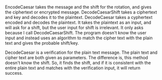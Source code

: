 EncodeCaesar takes the message and the shift for the rotation, and gives the ciphertext or encrypted message.
DecodeCaesarShift takes a ciphertext and key and decodes it to the plaintext.
DecodeCaesar takes a cyphertext encoded and decodes the plaintext. It takes the plaintext as an input, and will ask for a shift, but the user input for shift is irrelevant. It only asks because I call DecodeCaesarShift. The program doesn't know the user input and instead uses an algorithm to match the cipher text with the plain text and gives the probable shift/key.

DecodeCaesar is a verification for the plain text message. The plain text and cipher text are both given as parameters. The difference is, this method doesn't know the shift. So, it finds the shift, and if it is consistent with the entire plain text and matches with the verification input, it will return success.
